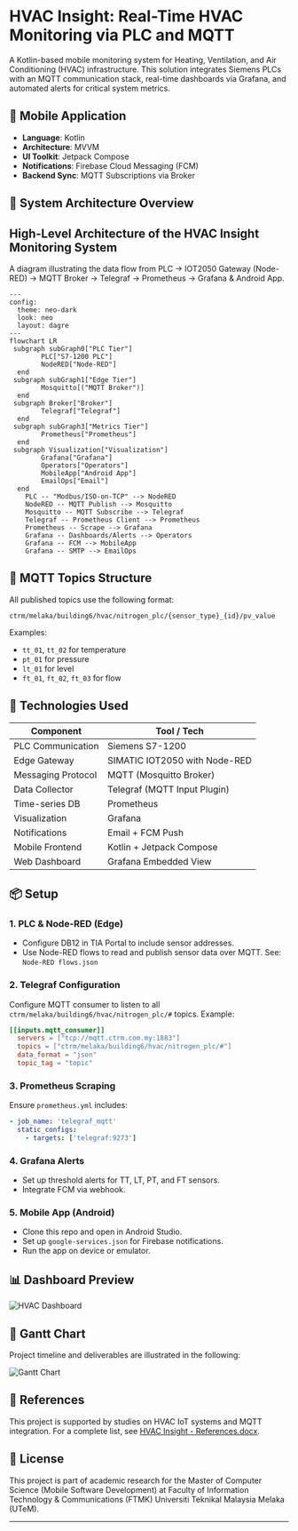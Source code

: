 # HVAC Insight: Real-Time HVAC Monitoring via PLC and MQTT

A Kotlin-based mobile monitoring system for Heating, Ventilation, and Air Conditioning (HVAC) infrastructure. This solution integrates Siemens PLCs with an MQTT communication stack, real-time dashboards via Grafana, and automated alerts for critical system metrics.

## 📱 Mobile Application

- **Language**: Kotlin
- **Architecture**: MVVM
- **UI Toolkit**: Jetpack Compose
- **Notifications**: Firebase Cloud Messaging (FCM)
- **Backend Sync**: MQTT Subscriptions via Broker

## 🔌 System Architecture Overview
## High-Level Architecture of the HVAC Insight Monitoring System
A diagram illustrating the data flow from PLC → IOT2050 Gateway (Node-RED) → MQTT Broker → Telegraf → Prometheus → Grafana & Android App.
```mermaid
---
config:
  theme: neo-dark
  look: neo
  layout: dagre
---
flowchart LR
 subgraph subGraph0["PLC Tier"]
        PLC["S7-1200 PLC"]
        NodeRED["Node-RED"]
  end
 subgraph subGraph1["Edge Tier"]
        Mosquitto[("MQTT Broker")]
  end
 subgraph Broker["Broker"]
        Telegraf["Telegraf"]
  end
 subgraph subGraph3["Metrics Tier"]
        Prometheus["Prometheus"]
  end
 subgraph Visualization["Visualization"]
        Grafana["Grafana"]
        Operators["Operators"]
        MobileApp["Android App"]
        EmailOps["Email"]
  end
    PLC -- "Modbus/ISO-on-TCP" --> NodeRED
    NodeRED -- MQTT Publish --> Mosquitto
    Mosquitto -- MQTT Subscribe --> Telegraf
    Telegraf -- Prometheus Client --> Prometheus
    Prometheus -- Scrape --> Grafana
    Grafana -- Dashboards/Alerts --> Operators
    Grafana -- FCM --> MobileApp
    Grafana -- SMTP --> EmailOps

```


## 🔧 MQTT Topics Structure

All published topics use the following format:

```
ctrm/melaka/building6/hvac/nitrogen_plc/{sensor_type}_{id}/pv_value
```

Examples:

* `tt_01`, `tt_02` for temperature
* `pt_01` for pressure
* `lt_01` for level
* `ft_01`, `ft_02`, `ft_03` for flow

## 🧰 Technologies Used

| Component          | Tool / Tech                   |
| ------------------ | ----------------------------- |
| PLC Communication  | Siemens S7-1200               |
| Edge Gateway       | SIMATIC IOT2050 with Node-RED |
| Messaging Protocol | MQTT (Mosquitto Broker)       |
| Data Collector     | Telegraf (MQTT Input Plugin)  |
| Time-series DB     | Prometheus                    |
| Visualization      | Grafana                       |
| Notifications      | Email + FCM Push              |
| Mobile Frontend    | Kotlin + Jetpack Compose      |
| Web Dashboard      | Grafana Embedded View         |

## 📦 Setup

### 1. PLC & Node-RED (Edge)

* Configure DB12 in TIA Portal to include sensor addresses.
* Use Node-RED flows to read and publish sensor data over MQTT. See: `Node-RED flows.json`

### 2. Telegraf Configuration

Configure MQTT consumer to listen to all `ctrm/melaka/building6/hvac/nitrogen_plc/#` topics.
Example:

```toml
[[inputs.mqtt_consumer]]
  servers = ["tcp://mqtt.ctrm.com.my:1883"]
  topics = ["ctrm/melaka/building6/hvac/nitrogen_plc/#"]
  data_format = "json"
  topic_tag = "topic"
```

### 3. Prometheus Scraping

Ensure `prometheus.yml` includes:

```yaml
- job_name: 'telegraf_mqtt'
  static_configs:
    - targets: ['telegraf:9273']
```

### 4. Grafana Alerts

* Set up threshold alerts for TT, LT, PT, and FT sensors.
* Integrate FCM via webhook.

### 5. Mobile App (Android)

* Clone this repo and open in Android Studio.
* Set up `google-services.json` for Firebase notifications.
* Run the app on device or emulator.

## 📊 Dashboard Preview

![HVAC Dashboard](./hvac-insight.png)

## 📅 Gantt Chart

Project timeline and deliverables are illustrated in the following:

![Gantt Chart](./HVAC%20Project%20Activities%20Grantt%20Chart.png)

## 📄 References

This project is supported by studies on HVAC IoT systems and MQTT integration. For a complete list, see [HVAC Insight - References.docx](./HVAC%20Insight%20-%20References.docx).

## 📃 License

This project is part of academic research for the Master of Computer Science (Mobile Software Development) at Faculty of Information Technology & Communications (FTMK) Universiti Teknikal Malaysia Melaka (UTeM).

---
